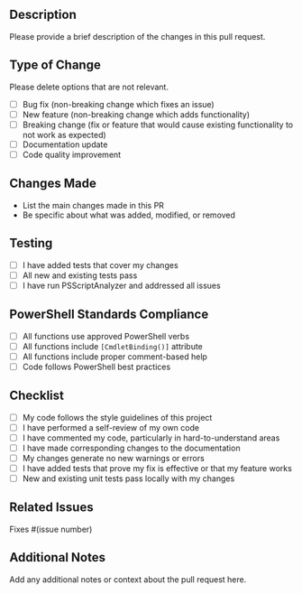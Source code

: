 ## Description
Please provide a brief description of the changes in this pull request.

## Type of Change
Please delete options that are not relevant.

- [ ] Bug fix (non-breaking change which fixes an issue)
- [ ] New feature (non-breaking change which adds functionality)
- [ ] Breaking change (fix or feature that would cause existing functionality to not work as expected)
- [ ] Documentation update
- [ ] Code quality improvement

## Changes Made
- List the main changes made in this PR
- Be specific about what was added, modified, or removed

## Testing
- [ ] I have added tests that cover my changes
- [ ] All new and existing tests pass
- [ ] I have run PSScriptAnalyzer and addressed all issues

## PowerShell Standards Compliance
- [ ] All functions use approved PowerShell verbs
- [ ] All functions include `[CmdletBinding()]` attribute
- [ ] All functions include proper comment-based help
- [ ] Code follows PowerShell best practices

## Checklist
- [ ] My code follows the style guidelines of this project
- [ ] I have performed a self-review of my own code
- [ ] I have commented my code, particularly in hard-to-understand areas
- [ ] I have made corresponding changes to the documentation
- [ ] My changes generate no new warnings or errors
- [ ] I have added tests that prove my fix is effective or that my feature works
- [ ] New and existing unit tests pass locally with my changes

## Related Issues
Fixes #(issue number)

## Additional Notes
Add any additional notes or context about the pull request here.
